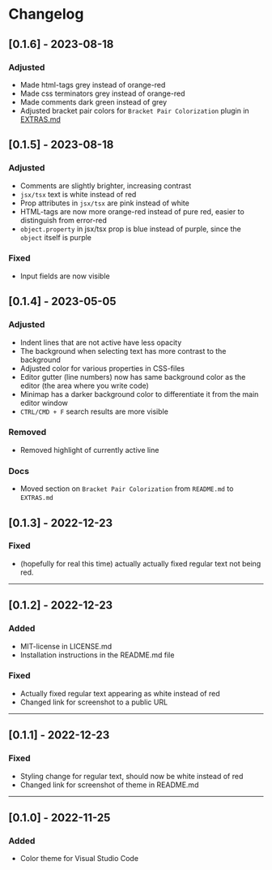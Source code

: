 # Changelog

## [0.1.6] - 2023-08-18

### Adjusted
+ Made html-tags grey instead of orange-red
+ Made css terminators grey instead of orange-red
+ Made comments dark green instead of grey
+ Adjusted bracket pair colors for `Bracket Pair Colorization` plugin in [EXTRAS.md](extras.md)
## [0.1.5] - 2023-08-18

### Adjusted
+ Comments are slightly brighter, increasing contrast
+ `jsx/tsx` text is white instead of red
+ Prop attributes in `jsx/tsx` are pink instead of white
+ HTML-tags are now more orange-red instead of pure red, easier to distinguish from error-red
+ `object.property` in jsx/tsx prop is blue instead of purple, since the `object` itself is purple

### Fixed
+ Input fields are now visible
## [0.1.4] - 2023-05-05

### Adjusted
+ Indent lines that are not active have less opacity
+ The background when selecting text has more contrast to the background
+ Adjusted color for various properties in CSS-files
+ Editor gutter (line numbers) now has same background color as the editor (the area where you write code)
+ Minimap has a darker background color to differentiate it from the main editor window
+ `CTRL/CMD + F` search results are more visible

### Removed
+ Removed highlight of currently active line

### Docs
+ Moved section on `Bracket Pair Colorization` from `README.md` to `EXTRAS.md`

## [0.1.3] - 2022-12-23

### Fixed
+ (hopefully for real this time) actually actually fixed regular text not being red.

---
## [0.1.2] - 2022-12-23

### Added
+ MIT-license in LICENSE.md
+ Installation instructions in the README.md file

### Fixed
+ Actually fixed regular text appearing as white instead of red
+ Changed link for screenshot to a public URL

---
## [0.1.1] - 2022-12-23

### Fixed
+ Styling change for regular text, should now be white instead of red
+ Changed link for screenshot of theme in README.md

___


## [0.1.0] - 2022-11-25

### Added

+ Color theme for Visual Studio Code